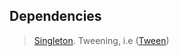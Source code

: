 ## Dependencies
> [Singleton](https://pages.github.com/).
> Tweening, i.e ([Tween](https://assetstore.unity.com/packages/tools/animation/tween-55983#content))
